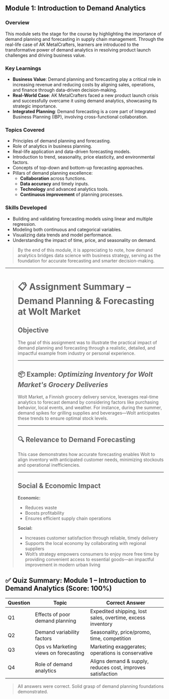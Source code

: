 ## Module 1: Introduction to Demand Analytics

### Overview
This module sets the stage for the course by highlighting the importance of demand planning and forecasting in supply chain management. Through the real-life case of AK MetalCrafters, learners are introduced to the transformative power of demand analytics in resolving product launch challenges and driving business value.

### Key Learnings
- **Business Value**: Demand planning and forecasting play a critical role in increasing revenue and reducing costs by aligning sales, operations, and finance through data-driven decision-making.
- **Real-World Case**: AK MetalCrafters faced a new product launch crisis and successfully overcame it using demand analytics, showcasing its strategic importance.
- **Integrated Planning**: Demand forecasting is a core part of Integrated Business Planning (IBP), involving cross-functional collaboration.

### Topics Covered
- Principles of demand planning and forecasting.
- Role of analytics in business planning.
- Real-life application and data-driven forecasting models.
- Introduction to trend, seasonality, price elasticity, and environmental factors.
- Concepts of top-down and bottom-up forecasting approaches.
- Pillars of demand planning excellence:
  - **Collaboration** across functions.
  - **Data accuracy** and timely inputs.
  - **Technology** and advanced analytics tools.
  - **Continuous improvement** of planning processes.

### Skills Developed
- Building and validating forecasting models using linear and multiple regression.
- Modeling both continuous and categorical variables.
- Visualizing data trends and model performance.
- Understanding the impact of time, price, and seasonality on demand.

> By the end of this module, it is appreciating to note, how demand analytics bridges data science with business strategy, serving as the foundation for accurate forecasting and smarter decision-making.

----

> # 📋 Assignment Summary – Demand Planning & Forecasting at Wolt Market
> 
> ## Objective
> The goal of this assignment was to illustrate the practical impact of demand planning and forecasting through a realistic, detailed, and impactful example from industry or personal experience.
> 
> ---
> 
> ## 📦 Example: *Optimizing Inventory for Wolt Market's Grocery Deliveries*  
> Wolt Market, a Finnish grocery delivery service, leverages real-time analytics to forecast demand by considering factors like purchasing behavior, local events, and weather. For instance, during the summer, demand spikes for grilling supplies and beverages—Wolt anticipates these trends to ensure optimal stock levels.
> 
> ---
> 
> ## 🔍 Relevance to Demand Forecasting  
> This case demonstrates how accurate forecasting enables Wolt to align inventory with anticipated customer needs, minimizing stockouts and operational inefficiencies.
> 
> ---
> 
> ## Social & Economic Impact
> 
> **Economic:**  
> - Reduces waste  
> - Boosts profitability  
> - Ensures efficient supply chain operations  
> 
> **Social:**  
> - Increases customer satisfaction through reliable, timely delivery  
> - Supports the local economy by collaborating with regional suppliers  
> - Wolt’s strategy empowers consumers to enjoy more free time by providing convenient access to essential goods—an impactful improvement in modern urban living

## ✅ Quiz Summary: Module 1 – Introduction to Demand Analytics (Score: 100%)

| Question | Topic                                      | Correct Answer |
|----------|--------------------------------------------|----------------|
| Q1       | Effects of poor demand planning            | Expedited shipping, lost sales, overtime, excess inventory |
| Q2       | Demand variability factors                 | Seasonality, price/promo, time, competition |
| Q3       | Ops vs Marketing views on forecasting      | Marketing exaggerates; operations is conservative |
| Q4       | Role of demand analytics                   | Aligns demand & supply, reduces cost, improves satisfaction |

> All answers were correct. Solid grasp of demand planning foundations demonstrated.
